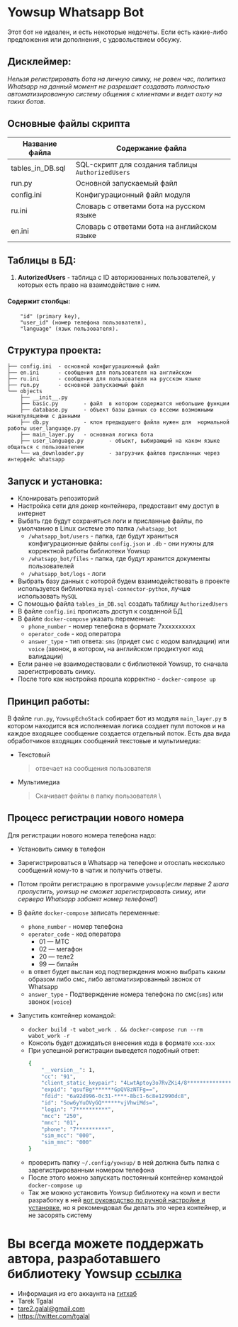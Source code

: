 # Yowsup Whatsapp Bot
Этот бот не идеален, и есть некоторые недочеты. Если есть какие-либо предложения или дополнения, с удовольствием обсужу.

## Дисклеймер:
*Нельзя регистрировать бота на личную симку, не ровен час, политика Whatsapp на данный момент не разрешает создавать полностью автоматизированную систему общения с клиентами и ведет охоту на таких ботов.*

## Основные файлы скрипта

Название файла      | Содержание файла
--------------------|---------------------------------------------------------------
tables_in_DB.sql    | SQL-скрипт для создания таблицы `AuthorizedUsers`
run.py              | Основной запускаемый файл
config.ini          | Конфигурационный файл модуля
ru.ini              | Словарь с ответами бота на русском языке
en.ini              | Словарь с ответами бота на английском языке

## Таблицы в БД:
1. **AutorizedUsers** - таблица с ID авторизованных пользователей, у которых есть право на взаимодействие с ним. 
#### Содержит столбцы: 
		"id" (primary key),
		"user_id" (номер телефона пользователя),
		"language" (язык пользователя).

## Структура проекта:
```
├── config.ini  - основной конфигурационный файл
├── en.ini      - сообщения для пользователя на английском
├── ru.ini      - сообщения для пользователя на русском языке
├── run.py      - основной запускаемый файл
└── objects
    ├── __init__.py
    ├── basic.py        - файл  в котором содержатся небольшие функции
    ├── database.py     - объект базы данных со вссеми возможными манипуляциями с данными
    ├── db.py           - клон предыдущего файла нужен для  нормальной работы user_language.py
    ├── main_layer.py   - основная логика бота
    ├── user_language.py        - объект, выбирающий на каком языке общаться с пользователем
    └── wa_downloader.py        - загрузчик файлов присланных через интерфейс whatsapp
```

## Запуск и установка:
- Клонировать репозиторий
- Настройка сети для докер контейнера, предоставит ему доступ в интернет
- Выбать где будут сохраняться логи и присланные файлы, по умолчанию в Linux системе это папка `/whatsapp_bot`
	- `/whatsapp_bot/users` - папка, где будут храниться конфигурационные файлы `config.json` и `.db` - они нужны для корректной работы библиотеки Yowsup
	- `/whatsapp_bot/files` - папка, где будут хранится документы пользователей 
	- `/whatsapp_bot/logs` - логи
- Выбрать базу данных с которой будем взаимодействовать в проекте используется библиотека `mysql-connector-python`, лучше использовать `MySQL`
- С помощью файла `tables_in_DB.sql` создать таблицу `AuthorizedUsers`
- В файле `config.ini` прописать доступ к созданной БД
- В файле `docker-compose` указать переменные:
	- `phone_number` - номер телефона в формате 7xxxxxxxxxx
	- `operator_code` - код оператора
	- `answer_type` - тип ответа: `sms` (придет смс с кодом валидации)  или `voice` (звонок, в котором, на английском продиктуют код валидации)
- Если ранее не взаимодествовали с библиотекой Yowsup, то сначала зарегистрировать симку.
- После того как настройка прошла корректно - `docker-compose up`

## Принцип работы:

В файле `run.py`, `YowsupEchoStack` собирает бот из модуля `main_layer.py` в котором находится вся исполняемая логика
создает пулл потоков и на каждое входящее сообщение создается отдельный поток. Есть два вида обработчиков входящих сообщений
текстовые и мультимедиа:
- Текстовый 
    > отвечает на сообщения пользователя
- Мультимедиа
	> Скачивает файлы в папку пользователя \

## Процесс регистрации нового номера
Для регистрации нового номера телефона надо:
- Установить симку в телефон
- Зарегистрироваться в Whatsapp на телефоне и отослать несколько сообщений кому-то в чатик и получить ответы.
- Потом пройти регистрацию в программе `yowsup`(*если первые 2 шага пропустить, yowsup не сможет зарегистрировать симку, или сервера Whatsapp забанят номер телефона!*)
- В файле `docker-compose`  записать переменные:
    - `phone_number` - номер телефона
    - `operator_code` - код оператора 
        - 01 — МТС
        - 02 — мегафон
        - 20 — теле2 
        - 99 — билайн
    - в ответ будет выслан код подтверждения можно выбрать каким образом либо смс, либо автоматизированный звонок от Whatsapp
    - `answer_type` - Подтверждение номера телефона по смс(`sms`) или звонок (`voice`)

- Запустить контейнер командой:
    - `docker build -t wabot_work . && docker-compose run --rm wabot_work -r`
    - Консоль будет дожидаться внесения кода в формате `xxx-xxx`
    - При успешной регистрации выведется подобный ответ:
        ```bash
        {
            "__version__": 1,
            "cc": "91",
            "client_static_keypair": "4LwtAptoy3o7RvZKi4/8**************+8O/1YzTqcWU78M/DK1cDap104G243EkySxN7eQ==",
            "expid": "qsufBg*******GpQV8zNTFg==",
            "fdid": "6a92d996-0c31-****-8bc1-6c8e12990dc8",
            "id": "Sow6yYuOVyGQ******vjVhwiMds=",
            "login": "7**********",
            "mcc": "250",
            "mnc": "01",
            "phone": "7**********",
            "sim_mcc": "000",
            "sim_mnc": "000"
        }
        ```
    - проверить папку `~/.config/yowsup/` в ней должна быть папка с зарегистрированным номером телефона
    - После этого можно запускать постоянный контейнер командой `docker-compose up`
	- Так же можно установить Yowsup библиотеку на комп и вести разработку в ней [вот руководство по ручной настройке и установке](manual_install.md), но я рекомендовал бы делать это через контейнер, и не засорять систему

# Вы всегда можете поддержать автора, разработавшего библиотеку Yowsup [ссылка](https://www.paypal.com/donate/?cmd=_s-xclick&hosted_button_id=Z9KKEUVYEY6BN)
- Информация из его аккаунта на [гитхаб](https://github.com/tgalal)
- Tarek Tgalal
- tare2.galal@gmail.com
- https://twitter.com/tgalal
